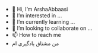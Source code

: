 - 👋 Hi, I’m ArshaAbbaasi
- 👀 I’m interested in ...
- 🌱 I’m currently learning ...
- 💞️ I’m looking to collaborate on ...
- 📫 How to reach me
- من مشتاق یادگیری ام

<!---
ArshaAbbaasi1000/ArshaAbbaasi1000 is a ✨ special ✨ repository because its `README.md` (this file) appears on your GitHub profile.
You can click the Preview link to take a look at your changes.
--->
